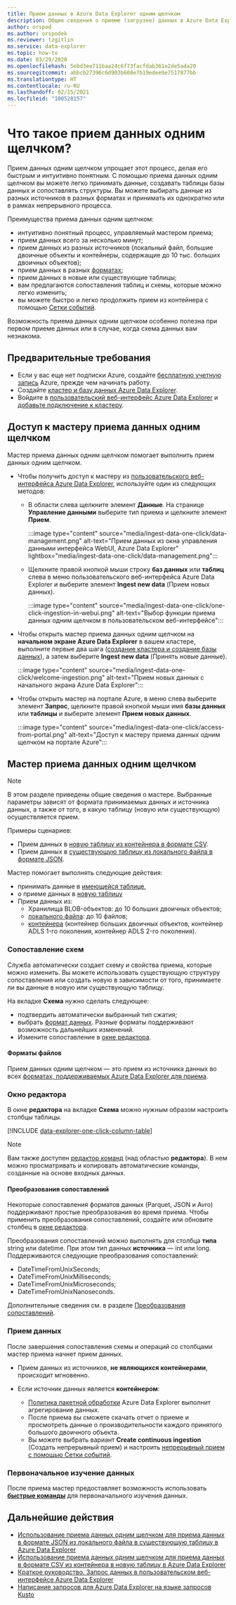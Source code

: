 ```yaml
---
title: Прием данных в Azure Data Explorer одним щелчком
description: Общие сведения о приеме (загрузке) данных в Azure Data Explorer одним щелчком.
author: orspod
ms.author: orspodek
ms.reviewer: tzgitlin
ms.service: data-explorer
ms.topic: how-to
ms.date: 03/29/2020
ms.openlocfilehash: 5ebd3ee711baa24c6f73facfdab361e2de5ada20
ms.sourcegitcommit: abbcb27396c6d903b608e7b19edee9e7517877bb
ms.translationtype: HT
ms.contentlocale: ru-RU
ms.lasthandoff: 02/15/2021
ms.locfileid: "100528157"
---
```

# <a name="what-is-one-click-ingestion"></a>Что такое прием данных одним щелчком?

Прием данных одним щелчком упрощает этот процесс, делая его быстрым и интуитивно понятным. С помощью приема данных одним щелчком вы можете легко принимать данные, создавать таблицы базы данных и сопоставлять структуры. Вы можете выбирать данные из разных источников в разных форматах и принимать их однократно или в рамках непрерывного процесса.

Преимущества приема данных одним щелчком:

* интуитивно понятный процесс, управляемый мастером приема;
* прием данных всего за несколько минут;
* прием данных из разных источников (локальный файл, большие двоичные объекты и контейнеры, содержащие до 10 тыс. больших двоичных объектов);
* прием данных в разных [форматах](#file-formats);
* прием данных в новые или существующие таблицы;
* вам предлагаются сопоставления таблиц и схемы, которые можно легко изменить;
* вы можете быстро и легко продолжить прием из контейнера с помощью [Сетки событий](one-click-ingestion-new-table.md#create-continuous-ingestion-for-container).

Возможность приема данных одним щелчком особенно полезна при первом приеме данных или в случае, когда схема данных вам незнакома.

## <a name="prerequisites"></a>Предварительные требования

* Если у вас еще нет подписки Azure, создайте [бесплатную учетную запись](https://azure.microsoft.com/free/) Azure, прежде чем начинать работу.
* Создайте [кластер и базу данных Azure Data Explorer](create-cluster-database-portal.md).
* Войдите в [пользовательский веб-интерфейс Azure Data Explorer](https://dataexplorer.azure.com/) и [добавьте подключение к кластеру](web-query-data.md#add-clusters).

## <a name="access-the-one-click-wizard"></a>Доступ к мастеру приема данных одним щелчком

Мастер приема данных одним щелчком помогает выполнить прием данных одним щелчком.

* Чтобы получить доступ к мастеру из [пользовательского веб-интерфейса Azure Data Explorer](https://dataexplorer.azure.com/), используйте один из следующих методов:
    * В области слева щелкните элемент **Данные**. На странице **Управление данными** выберите тип приема и щелкните элемент **Прием**. 
      
      :::image type="content" source="media/ingest-data-one-click/data-management.png" alt-text="Прием данных из окна управления данными интерфейса WebUI, Azure Data Explorer" lightbox="media/ingest-data-one-click/data-management.png":::
   
     * Щелкните правой кнопкой мыши строку **баз данных** или **таблиц** слева в меню пользовательского веб-интерфейса Azure Data Explorer и выберите элемент **Ingest new data** (Прием новых данных).
        
        :::image type="content" source="media/ingest-data-one-click/one-click-ingestion-in-webui.png" alt-text="Выбор функции приема данных одним щелчком в пользовательском веб-интерфейсе":::

* Чтобы открыть мастер приема данных одним щелчком на **начальном экране Azure Data Explorer** в вашем кластере, выполните первые два шага ([создание кластера и создание базы данных](#prerequisites)), а затем выберите **Ingest new data** (Принять новые данные).

    :::image type="content" source="media/ingest-data-one-click/welcome-ingestion.png" alt-text="Прием новых данных с начального экрана Azure Data Explorer":::


* Чтобы открыть мастер на портале Azure, в меню слева выберите элемент **Запрос**, щелкните правой кнопкой мыши имя **базы данных** или **таблицы** и выберите элемент **Прием новых данных**.

    :::image type="content" source="media/ingest-data-one-click/access-from-portal.png" alt-text="Доступ к мастеру приема данных одним щелчком на портале Azure":::

## <a name="one-click-ingestion-wizard"></a>Мастер приема данных одним щелчком

> [!NOTE]
> В этом разделе приведены общие сведения о мастере. Выбранные параметры зависят от формата принимаемых данных и источника данных, а также от того, в какую таблицу (новую или существующую) осуществляется прием.
>
> Примеры сценариев:
> * Прием данных в [новую таблицу из контейнера в формате CSV](one-click-ingestion-new-table.md).
> * Прием данных в [существующую таблицу из локального файла в формате JSON](one-click-ingestion-existing-table.md). 

Мастер помогает выполнять следующие действия:
   * принимать данные в [имеющейся таблице](one-click-ingestion-existing-table.md),
   * о приеме данных в [новую таблицу](one-click-ingestion-new-table.md)
   * Прием данных из:
      * Хранилища BLOB-объектов: до 10 больших двоичных объектов;
      * [локального файла](one-click-ingestion-existing-table.md): до 10 файлов;
      * [контейнера](one-click-ingestion-new-table.md) (контейнер больших двоичных объектов, контейнер ADLS 1-го поколения, контейнер ADLS 2-го поколения).

### <a name="schema-mapping"></a>Сопоставление схем

Служба автоматически создает схему и свойства приема, которые можно изменить. Вы можете использовать существующую структуру сопоставления или создать новую в зависимости от того, принимаете ли вы данные в новую или существующую таблицу.

На вкладке **Схема** нужно сделать следующее:
   * подтвердить автоматически выбранный тип сжатия;
   * выбрать [формат данных](#file-formats). Разные форматы поддерживают возможность дальнейших изменений.
   * Измените сопоставление в [окне редактора](#editor-window).

#### <a name="file-formats"></a>Форматы файлов

Прием данных одним щелчком — это прием из источника данных во всех [форматах, поддерживаемых Azure Data Explorer для приема](ingestion-supported-formats.md).

### <a name="editor-window"></a>Окно редактора

В окне **редактора** на вкладке **Схема** можно нужным образом настроить столбцы таблицы. 

[!INCLUDE [data-explorer-one-click-column-table](includes/data-explorer-one-click-column-table.md)]

>[!NOTE]
> Вам также доступен [редактор команд](one-click-ingestion-new-table.md#command-editor) (над областью **редактора**). В нем можно просматривать и копировать автоматические команды, созданные на основе входных данных.

#### <a name="mapping-transformations"></a>Преобразования сопоставлений

Некоторые сопоставления форматов данных (Parquet, JSON и Avro) поддерживают простые преобразования во время приема. Чтобы применить преобразования сопоставлений, создайте или обновите столбец в [окне редактора](#editor-window).

Преобразования сопоставлений можно выполнять для столбца **типа** string или datetime. При этом тип данных **источника** — int или long. Поддерживаются следующие преобразования сопоставлений:
* DateTimeFromUnixSeconds;
* DateTimeFromUnixMilliseconds;
* DateTimeFromUnixMicroseconds;
* DateTimeFromUnixNanoseconds.

Дополнительные сведения см. в разделе [Преобразования сопоставлений](#mapping-transformations).

### <a name="data-ingestion"></a>Прием данных

После завершения сопоставления схемы и операций со столбцами мастер приема начнет прием данных. 

* Прием данных из источников, **не являющихся контейнерами**, происходит мгновенно.

* Если источник данных является **контейнером**:
    * [Политика пакетной обработки](kusto/management/batchingpolicy.md) Azure Data Explorer выполнит агрегирование данных. 
    * После приема вы сможете скачать отчет о приеме и просмотреть данные о производительности каждого принятого большого двоичного объекта. 
    * Вы можете выбрать вариант **Create continuous ingestion** (Создать непрерывный прием) и настроить [непрерывный прием с помощью Сетки событий](one-click-ingestion-new-table.md#create-continuous-ingestion-for-container).
 
### <a name="initial-data-exploration"></a>Первоначальное изучение данных
   
После приема мастер предоставляет возможность использовать **[быстрые команды](one-click-ingestion-existing-table.md#explore-quick-queries-and-tools)** для первоначального изучения данных.


## <a name="next-steps"></a>Дальнейшие действия

* [Использование приема данных одним щелчком для приема данных в формате JSON из локального файла в существующую таблицу в Azure Data Explorer](one-click-ingestion-existing-table.md)
* [Использование приема данных одним щелчком для приема данных в формате CSV из контейнера в новую таблицу в Azure Data Explorer](one-click-ingestion-new-table.md)
* [Краткое руководство. Запрос данных в пользовательском веб-интерфейсе Azure Data Explorer](web-query-data.md)
* [Написание запросов для Azure Data Explorer на языке запросов Kusto](write-queries.md)
